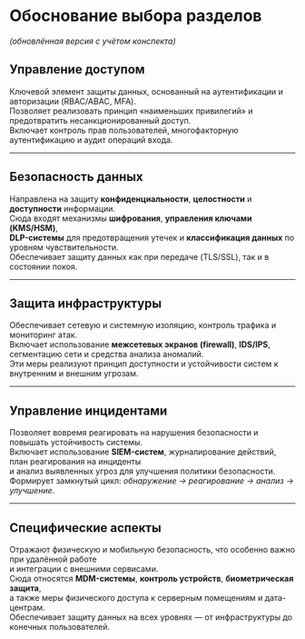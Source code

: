 # Обоснование выбора разделов

*(обновлённая версия с учётом конспекта)*

## Управление доступом  
Ключевой элемент защиты данных, основанный на аутентификации и авторизации (RBAC/ABAC, MFA).  
Позволяет реализовать принцип «наименьших привилегий» и предотвратить несанкционированный доступ.  
Включает контроль прав пользователей, многофакторную аутентификацию и аудит операций входа.

---

## Безопасность данных  
Направлена на защиту **конфиденциальности**, **целостности** и **доступности** информации.  
Сюда входят механизмы **шифрования**, **управления ключами (KMS/HSM)**,  
**DLP-системы** для предотвращения утечек и **классификация данных** по уровням чувствительности.  
Обеспечивает защиту данных как при передаче (TLS/SSL), так и в состоянии покоя.

---

## Защита инфраструктуры  
Обеспечивает сетевую и системную изоляцию, контроль трафика и мониторинг атак.  
Включает использование **межсетевых экранов (firewall)**, **IDS/IPS**, сегментацию сети и средства анализа аномалий.  
Эти меры реализуют принцип доступности и устойчивости систем к внутренним и внешним угрозам.

---

## Управление инцидентами  
Позволяет вовремя реагировать на нарушения безопасности и повышать устойчивость системы.  
Включает использование **SIEM-систем**, журналирование действий, план реагирования на инциденты  
и анализ выявленных угроз для улучшения политики безопасности.  
Формирует замкнутый цикл: *обнаружение → реагирование → анализ → улучшение*.

---

## Специфические аспекты  
Отражают физическую и мобильную безопасность, что особенно важно при удалённой работе  
и интеграции с внешними сервисами.  
Сюда относятся **MDM-системы**, **контроль устройств**, **биометрическая защита**,  
а также меры физического доступа к серверным помещениям и дата-центрам.  
Обеспечивает защиту данных на всех уровнях — от инфраструктуры до конечных пользователей.
